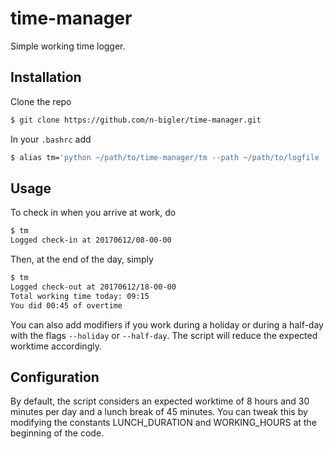 # time-manager

Simple working time logger.

## Installation

Clone the repo

```bash
$ git clone https://github.com/n-bigler/time-manager.git
```

In your `.bashrc` add

```bash
$ alias tm='python ~/path/to/time-manager/tm --path ~/path/to/logfile
```

## Usage

To check in when you arrive at work, do

```bash
$ tm
Logged check-in at 20170612/08-00-00
```

Then, at the end of the day, simply

```bash
$ tm
Logged check-out at 20170612/18-00-00
Total working time today: 09:15 
You did 00:45 of overtime
```

You can also add modifiers if you work during a holiday or during a
half-day with the flags `--holiday` or `--half-day`. The script will reduce
the expected worktime accordingly.

## Configuration

By default, the script considers an expected worktime of 8 hours and 30 minutes
per day and a lunch break of 45 minutes. You can tweak this by modifying the
constants LUNCH_DURATION and WORKING_HOURS at the beginning of the code. 
